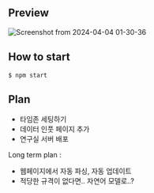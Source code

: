 ## Preview

![Screenshot from 2024-04-04 01-30-36](https://github.com/seohyun-kim/conferences_api/assets/61939286/c5e7cc50-dfd5-488a-b89e-392a3ad3e840)


## How to start
```
$ npm start
```

## Plan
- 타임존 세팅하기  
- 데이터 인풋 페이지 추가  
- 연구실 서버 배포  

Long term plan :
 - 웹페이지에서 자동 파싱, 자동 업데이트
 - 적당한 규격이 없다면.. 자연어 모델로..?
